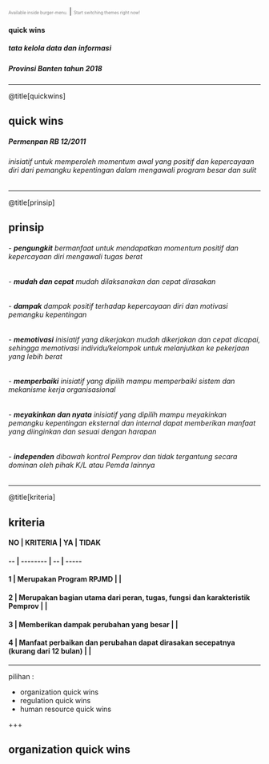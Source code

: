 <span style="font-size:0.6em; color:gray">Available inside burger-menu.</span> |
<span style="font-size:0.6em; color:gray">Start switching themes right now!</span>

#### quick wins
##### tata kelola data dan informasi
##### Provinsi Banten tahun 2018

---

@title[quickwins]

## quick wins
##### Permenpan RB 12/2011

###### inisiatif untuk memperoleh momentum awal yang positif dan kepercayaan diri dari pemangku kepentingan dalam mengawali program besar dan sulit

---

@title[prinsip]

## prinsip

###### - **pengungkit** bermanfaat untuk mendapatkan momentum positif dan kepercayaan diri mengawali tugas berat
###### - **mudah dan cepat** mudah dilaksanakan dan cepat dirasakan
###### - **dampak** dampak positif terhadap kepercayaan diri dan motivasi  pemangku kepentingan
###### - **memotivasi** inisiatif yang dikerjakan mudah dikerjakan dan cepat dicapai, sehingga memotivasi individu/kelompok untuk melanjutkan ke pekerjaan yang lebih berat
###### - **memperbaiki** inisiatif yang dipilih mampu memperbaiki sistem dan mekanisme kerja organisasional
###### - **meyakinkan dan nyata** inisiatif yang dipilih mampu meyakinkan pemangku kepentingan eksternal dan internal dapat memberikan manfaat yang diinginkan dan sesuai dengan harapan
###### - **independen** dibawah kontrol Pemprov dan tidak tergantung secara dominan oleh pihak K/L atau Pemda lainnya

---

@title[kriteria]

## kriteria

#### NO | KRITERIA | YA | TIDAK 
#### -- | -------- | -- | -----
#### 1 | Merupakan Program RPJMD |   |  
#### 2 | Merupakan bagian utama dari peran, tugas, fungsi dan karakteristik Pemprov |   |
#### 3 | Memberikan dampak perubahan yang besar |   |
#### 4 | Manfaat perbaikan dan perubahan dapat dirasakan secepatnya (kurang dari 12 bulan) |    |


---
pilihan :
- organization quick wins
- regulation quick wins
- human resource quick wins

+++

## organization quick wins


